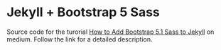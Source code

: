 # Jekyll + Bootstrap 5 Sass
Source code for the turorial [How to Add Bootstrap 5.1 Sass to Jekyll](https://medium.com/codex/how-to-add-bootstrap-5-sass-to-jekyll-e3b189f71552) on medium. Follow the link for a detailed description.
